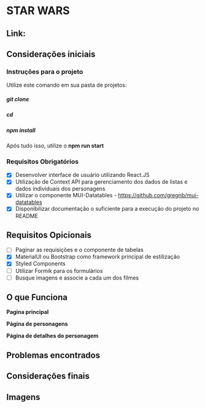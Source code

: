 # STAR WARS

## Link: 

## Considerações iniciais

### Instruções para o projeto

Utilize este comando em sua pasta de projetos: 

##### git clone 

##### cd 

##### npm install

Após tudo isso, utilize o **npm run start**

### Requisitos Obrigatórios

- [x] Desenvolver interface de usuário utilizando React.JS
- [x] Utilização de Context API para gerenciamento dos dados de listas e dados individuais dos
personagens
- [x] Utilizar o componente MUI-Datatables - https://github.com/gregnb/mui-datatables
- [x] Disponibilizar documentação o suficiente para a execução do projeto no README

## Requisitos Opicionais

- [ ] Paginar as requisições e o componente de tabelas
- [x] MaterialUI ou Bootstrap como framework principal de estilização
- [x] Styled Components
- [ ] Utilizar Formik para os formulários
- [ ] Busque imagens e associe a cada um dos filmes

## O que Funciona

**Pagina principal**

**Página de personagens**

**Página de detalhes do personagem**

## Problemas encontrados

## Considerações finais 


## Imagens

